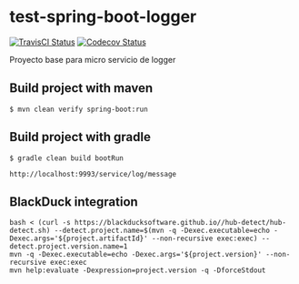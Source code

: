 # test-spring-boot-logger

[![TravisCI Status][travis-image]][travis-url]
[![Codecov Status][codecov-image]][codecov-url]

Proyecto base para micro servicio de logger

## Build project with maven

```
$ mvn clean verify spring-boot:run
```

## Build project with gradle

```
$ gradle clean build bootRun
```

```
http://localhost:9993/service/log/message
```

## BlackDuck integration

```
bash < (curl -s https://blackducksoftware.github.io//hub-detect/hub-detect.sh) --detect.project.name=$(mvn -q -Dexec.executable=echo -Dexec.args='${project.artifactId}' --non-recursive exec:exec) --detect.project.version.name=1
mvn -q -Dexec.executable=echo -Dexec.args='${project.version}' --non-recursive exec:exec
mvn help:evaluate -Dexpression=project.version -q -DforceStdout
```

[travis-image]: https://travis-ci.org/yadickson/test-spring-boot-logger.svg?branch=master
[travis-url]: https://travis-ci.org/yadickson/test-spring-boot-logger

[codecov-image]: https://codecov.io/gh/yadickson/test-spring-boot-logger/branch/master/graph/badge.svg?branch=master
[codecov-url]: https://codecov.io/gh/yadickson/test-spring-boot-logger

